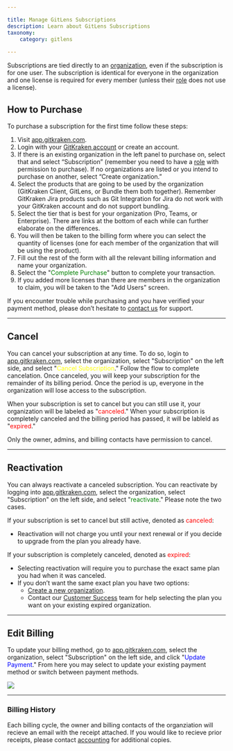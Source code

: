 ```yaml
---

title: Manage GitLens Subscriptions
description: Learn about GitLens Subscriptions
taxonomy:
    category: gitlens
    
---
```


Subscriptions are tied directly to an [organization](/gitlens/gitlens-organization/), even if the subscription is for one user. The subscription is identical for everyone in the organization and one license is required for every member (unless their [role](/gitlens/gitlens-organization/#roles) does not use a license).

## How to Purchase
To purchase a subscription for the first time follow these steps:
1. Visit [app.gitkraken.com](https://app.gitkraken.com/).
2. Login with your [GitKraken account](/gitlens/gitlens-account/) or create an account.
3. If there is an existing organization in the left panel to purchase on, select that and select “Subscription” (remember you need to have a [role](/gitlens/gitlens-organization/#roles) with permission to purchase). If no organizations are listed or you intend to purchase on another, select “Create organization.”
4. Select the products that are going to be used by the organization (GitKraken Client, GitLens, or Bundle them both together). Remember GitKraken Jira products such as Git Integration for Jira do not work with your GitKraken account and do not support bundling.
5. Select the tier that is best for your organization (Pro, Teams, or Enterprise). There are links at the bottom of each while can further elaborate on the differences.
6. You will then be taken to the billing form where you can select the quantity of licenses (one for each member of the organization that will be using the product).
7. Fill out the rest of the form with all the relevant billing information and name your organization.
8. Select the "<span style='color: green;'>Complete Purchase</span>" button to complete your transaction.
9. If you added more licenses than there are members in the organization to claim, you will be taken to the "Add Users" screen.

<div class='callout callout--basic'>
   	<p>If you encounter trouble while purchasing and you have verified your payment method, please don’t hesitate to <a href="https://www.gitkraken.com/billing-issues">contact us</a> for support.</p>
</div>

***

## Cancel

You can cancel your subscription at any time. To do so, login to [app.gitkraken.com](https://app.gitkraken.com/), select the organization, select "Subscription" on the left side, and select "<span style='color: yellow;'>Cancel Subscription</span>." Follow the flow to complete cancelation. Once canceled, you will keep your subscription for the remainder of its billing period. Once the period is up, everyone in the organization will lose access to the subscription.

When your subscription is set to cancel but you can still use it, your organization will be labeled as "<span style='color: red;'>canceled</span>." When your subscription is completely canceled and the billing period has passed, it will be lableld as "<span style='color: red;'>expired</span>."

<div class='callout callout--basic'>
   	<p>Only the owner, admins, and billing contacts have permission to cancel.</p>
</div>

***

## Reactivation

You can always reactivate a canceled subscription. You can reactivate by logging into [app.gitkraken.com](https://app.gitkraken.com/), select the organization, select "Subscription" on the left side, and select "<span style='color: green;'>reactivate</span>." Please note the two cases.

If your subscription is set to cancel but still active, denoted as <span style='color: red;'>canceled</span>:
+ Reactivation will not charge you until your next renewal or if you decide to upgrade from the plan you already have.

If your subscription is completely canceled, denoted as <span style='color: red;'>expired</span>:
+ Selecting reactivation will require you to purchase the exact same plan you had when it was canceled.
+ If you don’t want the same exact plan you have two options:
    + [Create a new organization](/gitlens/gitlens-organization/#create).
    + Contact our [Customer Success](https://www.gitkraken.com/gitlens/contact-sales) team for help selecting the plan you want on your existing expired organization.

***

## Edit Billing

To update your billing method, go to [app.gitkraken.com](https://app.gitkraken.com/), select the organization, select "Subscription" on the left side, and click "<span style='color: blue;'>Update Payment</span>." From here you may select to update your existing payment method or switch between payment methods.

<img src="/wp-content/uploads/subscriptions.png" class="img-responsive center img-bordered">

***

### Billing History

Each billing cycle, the owner and billing contacts of the organziation will recieve an email with the receipt attached. If you would like to recieve prior receipts, please contact [accounting](https://www.gitkraken.com/billing-issues) for additional copies.